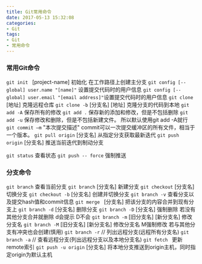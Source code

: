 ```yaml
---
title: Git常用命令
date: 2017-05-13 15:32:08
categories: 
- Git
tags: 
- Git
- 常用命令
---
```

### 常用Git命令
`git init ` [project-name] 初始化 在工作路径上创建主分支
`git config [--global] user.name "[name]"` 设置提交代码时的用户信息
`git config [--global] user.email "[email address]"`设置提交代码时的用户信息
`git clone` [地址]  克隆远程仓库
`git clone -b` [分支名] [地址] 克隆分支的代码到本地
`git add -A` 保存所有的修改
`git add .` 保存新的添加和修改，但是不包括删除
`git add -u` 保存修改和删除，但是不包括新建文件。
所以默认使用git add -A就行
`git commit –m` "本次提交描述" commit可以一次提交缓冲区的所有文件，相当于一个版本。
`git pull origin` [分支名] 从指定分支获取最新迭代
`git push origin` [分支名] 推送当前迭代到制动分支
<!--more-->

`git status`  查看状态
`git push -- force` 强制推送
### 分支命令
`git branch` 查看当前分支
`git branch` [分支名] 新建分支
`git checkout` [分支名] 切换分支
`git checkout -b` [分支名]  创建并切换分支
`git branch -v`  查看分支以及提交hash值和commit信息
`git merge ` [分支名] 把该分支的内容合并到现有分支上
`git branch -d` [分支名]  删除分支
`git branch -D` [分支名]  强制删除 若没有其他分支合并就删除 d会提示 D不会
`git branch -m` [旧分支名] [新分支名]  修改分支名
`git branch -M` [旧分支名] [新分支名]  修改分支名 M强制修改 若与其他分支有冲突也会创建(慎用)
`git branch -r` // 列出远程分支(远程所有分支名)
`git branch -a` // 查看远程分支(列出远程分支以及本地分支名)
`git fetch ` 更新remote索引
`git push -u origin` [分支名]  将本地分支推送到origin主机，同时指定origin为默认主机





